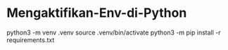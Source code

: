 # Mengaktifikan-Env-di-Python


python3 -m venv .venv
source .venv/bin/activate
python3 -m pip install -r requirements.txt
